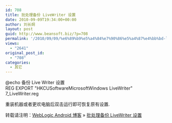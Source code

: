```yaml
---
id: 708
title: 批处理备份 LiveWriter 设置
date: 2010-09-09T19:34:00+00:00
author: 刘长炯
layout: post
guid: http://www.beansoft.biz/?p=708
permalink: '/2010/09/09/%e6%89%b9%e5%a4%84%e7%90%86%e5%a4%87%e4%bb%bd-livewriter-%e8%ae%be%e7%bd%ae/'
views:
  - "2641"
original_post_id:
  - "708"
categories:
  - 其它
---
```

@echo 备份 Live Writer 设置   
REG EXPORT "HKCUSoftwareMicrosoftWindows LiveWriter" 7_LiveWriter.reg

重装机器或者更欢电脑后双击运行即可恢复原有设置.

转载请注明：[WebLogic Android 博客](http://www.beansoft.biz) &raquo; [批处理备份 LiveWriter 设置](http://www.beansoft.biz/2010/09/09/%e6%89%b9%e5%a4%84%e7%90%86%e5%a4%87%e4%bb%bd-livewriter-%e8%ae%be%e7%bd%ae/)